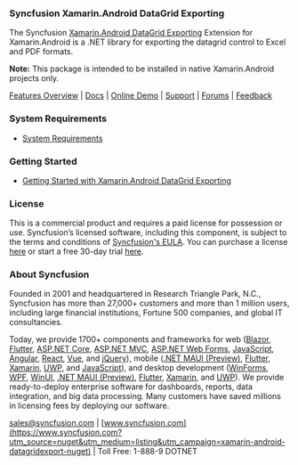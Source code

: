 ### Syncfusion Xamarin.Android DataGrid Exporting
The Syncfusion [Xamarin.Android DataGrid Exporting](https://www.syncfusion.com/xamarin-android-ui-controls/datagrid?utm_source=nuget&utm_medium=listing&utm_campaign=xamarin-android-datagridexport-nuget) Extension for Xamarin.Android is a .NET library for exporting the datagrid control to Excel and PDF formats.

**Note:** This package is intended to be installed in native Xamarin.Android projects only.

[Features Overview](https://www.syncfusion.com/xamarin-android-ui-controls/datagrid?utm_source=nuget&utm_medium=listing&utm_campaign=xamarin-android-datagridexport-nuget) | [Docs](https://help.syncfusion.com/xamarin-android/sfdatagrid/getting-started?utm_source=nuget&utm_medium=listing&utm_campaign=xamarin-android-datagridexport-nuget) | [Online Demo](https://github.com/syncfusion/xamarin-demos?utm_source=nuget&utm_medium=listing&utm_campaign=xamarin-android-datagridexport-nuget) | [Support](https://www.syncfusion.com/support/directtrac/incidents/newincident?utm_source=nuget&utm_medium=listing&utm_campaign=xamarin-android-datagridexport-nuget) | [Forums](https://www.syncfusion.com/forums/xamarin.android?utm_source=nuget&utm_medium=listing&utm_campaign=xamarin-android-datagridexport-nuget) | [Feedback](https://www.syncfusion.com/feedback/xamarin-android?utm_source=nuget&utm_medium=listing&utm_campaign=xamarin-android-datagridexport-nuget)

### System Requirements

* [System Requirements](https://help.syncfusion.com/xamarin-android/installation-and-upgrade/system-requirements?utm_source=nuget&utm_medium=listing&utm_campaign=xamarin-android-datagridexport-nuget)
	
### Getting Started

* [Getting Started with Xamarin.Android DataGrid Exporting](https://help.syncfusion.com/xamarin-android/sfdatagrid/getting-started?utm_source=nuget&utm_medium=listing&utm_campaign=xamarin-android-datagridexport-nuget)

### License

This is a commercial product and requires a paid license for possession or use. Syncfusion’s licensed software, including this component, is subject to the terms and conditions of [Syncfusion's EULA](https://www.syncfusion.com/eula/es/?utm_source=nuget&utm_medium=listing&utm_campaign=xamarin-android-datagridexport-nuget). You can purchase a license [here](https://www.syncfusion.com/sales/products?utm_source=nuget&utm_medium=listing&utm_campaign=xamarin-android-datagridexport-nuget) or start a free 30-day trial [here](https://www.syncfusion.com/account/manage-trials/start-trials?utm_source=nuget&utm_medium=listing&utm_campaign=xamarin-android-datagridexport-nuget).

### About Syncfusion

Founded in 2001 and headquartered in Research Triangle Park, N.C., Syncfusion has more than 27,000+ customers and more than 1 million users, including large financial institutions, Fortune 500 companies, and global IT consultancies.
 
Today, we provide 1700+ components and frameworks for web ([Blazor](https://www.syncfusion.com/blazor-components?utm_source=nuget&utm_medium=listing&utm_campaign=xamarin-android-datagridexport-nuget), [Flutter](https://www.syncfusion.com/flutter-widgets?utm_source=nuget&utm_medium=listing&utm_campaign=xamarin-android-datagridexport-nuget), [ASP.NET Core](https://www.syncfusion.com/aspnet-core-ui-controls?utm_source=nuget&utm_medium=listing&utm_campaign=xamarin-android-datagridexport-nuget), [ASP.NET MVC](https://www.syncfusion.com/aspnet-mvc-ui-controls?utm_source=nuget&utm_medium=listing&utm_campaign=xamarin-android-datagridexport-nuget), [ASP.NET Web Forms](https://www.syncfusion.com/jquery/aspnet-webforms-ui-controls?utm_source=nuget&utm_medium=listing&utm_campaign=xamarin-android-datagridexport-nuget), [JavaScript](https://www.syncfusion.com/javascript-ui-controls?utm_source=nuget&utm_medium=listing&utm_campaign=xamarin-android-datagridexport-nuget), [Angular](https://www.syncfusion.com/angular-ui-components?utm_source=nuget&utm_medium=listing&utm_campaign=xamarin-android-datagridexport-nuget), [React](https://www.syncfusion.com/react-ui-components?utm_source=nuget&utm_medium=listing&utm_campaign=xamarin-android-datagridexport-nuget), [Vue](https://www.syncfusion.com/vue-ui-components?utm_source=nuget&utm_medium=listing&utm_campaign=xamarin-android-datagridexport-nuget), and [jQuery](https://www.syncfusion.com/jquery-ui-widgets?utm_source=nuget&utm_medium=listing&utm_campaign=xamarin-android-datagridexport-nuget)), mobile ([.NET MAUI (Preview)](https://www.syncfusion.com/maui-controls?utm_source=nuget&utm_medium=listing&utm_campaign=xamarin-android-datagridexport-nuget), [Flutter](https://www.syncfusion.com/flutter-widgets?utm_source=nuget&utm_medium=listing&utm_campaign=xamarin-android-datagridexport-nuget), [Xamarin](https://www.syncfusion.com/xamarin-ui-controls?utm_source=nuget&utm_medium=listing&utm_campaign=xamarin-android-datagridexport-nuget), [UWP](https://www.syncfusion.com/uwp-ui-controls?utm_source=nuget&utm_medium=listing&utm_campaign=xamarin-android-datagridexport-nuget), and [JavaScript](https://www.syncfusion.com/javascript-ui-controls?utm_source=nuget&utm_medium=listing&utm_campaign=xamarin-android-datagridexport-nuget)), and desktop development ([WinForms](https://www.syncfusion.com/winforms-ui-controls?utm_source=nuget&utm_medium=listing&utm_campaign=xamarin-android-datagridexport-nuget), [WPF](https://www.syncfusion.com/wpf-controls?utm_source=nuget&utm_medium=listing&utm_campaign=xamarin-android-datagridexport-nuget), [WinUI](https://www.syncfusion.com/winui-controls?utm_source=nuget&utm_medium=listing&utm_campaign=xamarin-android-datagridexport-nuget), [.NET MAUI (Preview)](https://www.syncfusion.com/maui-controls?utm_source=nuget&utm_medium=listing&utm_campaign=xamarin-android-datagridexport-nuget), [Flutter](https://www.syncfusion.com/flutter-widgets?utm_source=nuget&utm_medium=listing&utm_campaign=xamarin-android-datagridexport-nuget), [Xamarin](https://www.syncfusion.com/xamarin-ui-controls?utm_source=nuget&utm_medium=listing&utm_campaign=xamarin-android-datagridexport-nuget), and [UWP](https://www.syncfusion.com/uwp-ui-controls?utm_source=nuget&utm_medium=listing&utm_campaign=xamarin-android-datagridexport-nuget)). We provide ready-to-deploy enterprise software for dashboards, reports, data integration, and big data processing. Many customers have saved millions in licensing fees by deploying our software.

[sales@syncfusion.com](mailto:sales@syncfusion.com?Subject=Syncfusion%20Xamarin.Android%20DataGridExport-%20NuGet) | [www.syncfusion.com](https://www.syncfusion.com?utm_source=nuget&utm_medium=listing&utm_campaign=xamarin-android-datagridexport-nuget) | Toll Free: 1-888-9 DOTNET